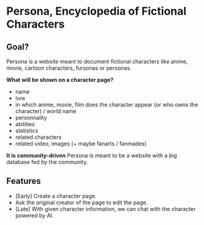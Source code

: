 # Persona, Encyclopedia of Fictional Characters

## Goal?

Persona is a website meant to document fictional characters like anime, movie, cartoon characters, fursonas or personas.

**What will be shown on a character page?**

- name
- lore
- in which anime, movie, film does the character appear (or who owns the character) / world name
- personnality
- abilities
- statistics
- related characters
- related video, images (+ maybe fanarts / fanmades)

**It is community-driven**
Persona is meant to be a website with a big database fed by the community.

## Features

- [Early] Create a character page.
- Ask the original creator of the page to edit the page.
- [Late] With given character information, we can chat with the character powered by AI.
